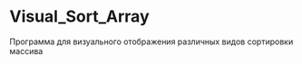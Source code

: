Visual_Sort_Array
=================
Программа для визуального отображения различных видов сортировки массива
